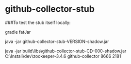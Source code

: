 github-collector-stub
=====================

###To test the stub itself locally:

gradle fatJar

java -jar github-collector-stub-VERSION-shadow.jar <zooKeeperBasePath> <stubName> <stubPortNumber> <zookeeperPortNumber>

java -jar build\libs\github-collector-stub-CD-000-shadow.jar C:\Install\dev\zookeeper-3.4.6 github-collector 8666 2181
